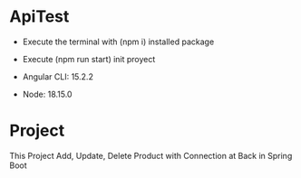# ApiTest

- Execute the terminal with (npm i) installed package
- Execute (npm run start) init proyect

- Angular CLI: 15.2.2
- Node: 18.15.0

# Project

This Project Add, Update, Delete Product with Connection at Back in Spring Boot

